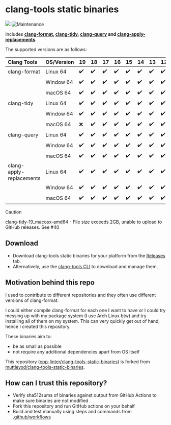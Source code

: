 # clang-tools static binaries

<!-- [![Build](https://github.com/cpp-linter/clang-tools-static-binaries/actions/workflows/build-amd64.yml/badge.svg)](https://github.com/cpp-linter/clang-tools-static-binaries/actions/workflows/build-amd64.yml)
[![Test](https://github.com/cpp-linter/clang-tools-static-binaries/actions/workflows/test.yml/badge.svg)](https://github.com/cpp-linter/clang-tools-static-binaries/actions/workflows/test.yml) -->
![](https://img.shields.io/badge/platform-linux--64%20%7C%20win--64%20%7C%20osx--64%20-blue)
![Maintenance](https://img.shields.io/maintenance/yes/2024)

Includes **[clang-format](https://clang.llvm.org/docs/ClangFormat.html), [clang-tidy](https://clang.llvm.org/extra/clang-tidy/), [clang-query](https://github.com/llvm/llvm-project/tree/main/clang-tools-extra/clang-query) and [clang-apply-replacements](https://github.com/llvm/llvm-project/tree/main/clang-tools-extra/clang-apply-replacements)**.

The supported versions are as follows:

| Clang Tools |OS/Version |19|18 |17 |16 |15 |14 |13 |12 |11 |10 |9  |8  |7  |
|:------------|-----------|--|---|---|---|---|---|---|---|---|---|---|---|---|
|clang-format |Linux 64   |✔️|✔️ |✔️|✔️|✔️ |✔️|✔️ |✔️ |✔️|✔️| ✔️|✔️|✔️ |
|             |Window 64  |✔️|✔️ |✔️|✔️|✔️ |✔️|✔️ |✔️ |✔️|✔️| ✔️|✔️|✔️ |
|             |macOS 64   |✔️|✔️ |✔️|✔️|✔️ |✔️|✔️ |✔️ |✔️|✔️| ✔️|✔️|✔️ |
| clang-tidy  |Linux 64   |✔️|✔️ |✔️|✔️|✔️ |✔️|✔️ |✔️ |✔️|✔️| ✔️|✔️|✔️ |
|             |Window 64  |✔️|✔️ |✔️|✔️|✔️ |✔️|✔️ |✔️ |✔️|✔️| ✔️|✔️|✔️ |
|             |macOS 64   |❌|✔️ |✔️|✔️|✔️ |✔️|✔️ |✔️ |✔️|✔️| ✔️|✔️|✔️ |
| clang-query |Linux 64   |✔️|✔️ |✔️|✔️|✔️ |✔️|✔️ |✔️ |✔️|✔️| ✔️|✔️|✔️ |
|             |Window 64  |✔️|✔️ |✔️|✔️|✔️ |✔️|✔️ |✔️ |✔️|✔️| ✔️|✔️|✔️ |
|             |macOS 64   |✔️|✔️ |✔️|✔️|✔️ |✔️|✔️ |✔️ |✔️|✔️| ✔️|✔️|✔️ |
| clang-apply-replacements |Linux 64   |✔️|✔️ |✔️|✔️|✔️ |✔️|✔️ |✔️ |✔️|✔️| ✔️|✔️|✔️ |
|             |Window 64  |✔️|✔️ |✔️|✔️|✔️ |✔️|✔️ |✔️ |✔️|✔️| ✔️|✔️|✔️ |
|             |macOS 64   |✔️|✔️ |✔️|✔️|✔️ |✔️|✔️ |✔️ |✔️|✔️| ✔️|✔️|✔️ |

> [!CAUTION]
> clang-tidy-19_macosx-amd64 - File size exceeds 2GB, unable to upload to GitHub releases. See #40

## Download

* Download clang-tools static binaries for your platform from the [Releases](https://github.com/cpp-linter/clang-tools-static-binaries/releases) tab.
* Alternatively, use the [clang-tools CLI](https://github.com/cpp-linter/clang-tools-pip) to download and manage them.

## Motivation behind this repo

I used to contribute to different repositories and they often use different versions of clang-format.

I could either compile clang-format for each one I want to have or I could try messing up with my package system (I use Arch Linux btw) and try installing all of them on my system.
This can very quickly get out of hand, hence I created this repository.

These binaries aim to:
- be as small as possible
- not require any additional dependencies apart from OS itself

This repository ([cpp-linter/clang-tools-static-binaries](https://github.com/cpp-linter/clang-tools-static-binaries)) is forked from [muttleyxd/clang-tools-static-binaries](https://github.com/muttleyxd/clang-tools-static-binaries).

## How can I trust this repository?

- Verify sha512sums of binaries against output from GitHub Actions to make sure binaries are not modified
- Fork this repository and run GitHub actions on your behalf
- Build and test manually using steps and commands from [.github/workflows](https://github.com/cpp-linter/clang-tools-static-binaries/tree/master/.github/workflows)
